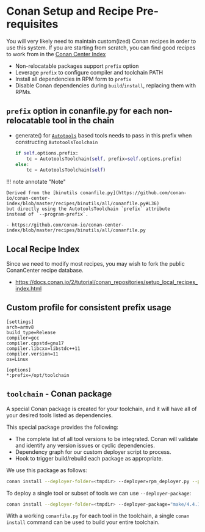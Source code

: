 # Conan Setup and Recipe Pre-requisites

You will very likely need to maintain custom(ized) Conan recipes in order
to use this system.  If you are starting from scratch, you can find good
recipes to work from in the
[Conan Center Index](https://github.com/conan-io/conan-center-index/tree/master/recipes)

- Non-relocatable packages support `prefix` option
- Leverage `prefix` to configure compiler and toolchain PATH
- Install all dependencies in RPM form to `prefix`
- Disable Conan dependencies during `build`/`install`, replacing them with RPMs.

## `prefix` option in conanfile.py for each non-relocatable tool in the chain

- generate() for [`Autotools`](https://docs.conan.io/2/integrations/autotools.html)
  based tools needs to pass in this prefix when constructing `AutotoolsToolchain`

  ``` python
  if self.options.prefix:
      tc = AutotoolsToolchain(self, prefix=self.options.prefix)
  else:
      tc = AutotoolsToolchain(self)
  ```

!!! note annotate "Note"

    Derived from the [binutils conanfile.py](https://github.com/conan-io/conan-center-index/blob/master/recipes/binutils/all/conanfile.py#L36)
    but directly using the AutotoolsToolchain `prefix` attribute
    instead of `--program-prefix`.
    
    - https://github.com/conan-io/conan-center-index/blob/master/recipes/binutils/all/conanfile.py

## Local Recipe Index

Since we need to modify most recipes, you may wish to fork the public
ConanCenter recipe database.

- https://docs.conan.io/2/tutorial/conan_repositories/setup_local_recipes_index.html


## Custom profile for consistent prefix usage

```none hl_lines="10-11" title="~/.conan2/profiles/optPrefix"
[settings]
arch=armv8
build_type=Release
compiler=gcc
compiler.cppstd=gnu17
compiler.libcxx=libstdc++11
compiler.version=11
os=Linux

[options]
*:prefix=/opt/toolchain
```

## `toolchain` - Conan package

A special Conan package is created for your toolchain, and it will have
all of your desired tools listed as dependencies.

This special package provides the following:

- The complete list of all tool versions to be integrated.  Conan
  will validate and identify any version issues or cyclic dependencies.
- Dependency graph for our custom deployer script to process.
- Hook to trigger build/rebuild each package as appropriate.

We use this package as follows:
```bash
conan install --deployer-folder=<tmpdir> --deployer=rpm_deployer.py --profile toolchain --build=missing .
```

To deploy a single tool or subset of tools we can use `--deployer-package`:
```bash
conan install --deployer-folder=<tmpdir> --deployer-package="make/4.4.1" --deployer=rpm_deployer.py --profile toolchain --build=missing .
```

With a working `conanfile.py` for each tool in the toolchain, a single
`conan install` command can be used to build your entire toolchain.
